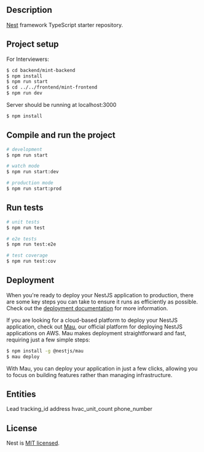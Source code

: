 
## Description

[Nest](https://github.com/nestjs/nest) framework TypeScript starter repository.

## Project setup

For Interviewers:
```bash
$ cd backend/mint-backend
$ npm install
$ npm run start
$ cd ../../frontend/mint-frontend
$ npm run dev
```
Server should be running at localhost:3000

```bash
$ npm install
```

## Compile and run the project

```bash
# development
$ npm run start

# watch mode
$ npm run start:dev

# production mode
$ npm run start:prod
```

## Run tests

```bash
# unit tests
$ npm run test

# e2e tests
$ npm run test:e2e

# test coverage
$ npm run test:cov
```

## Deployment

When you're ready to deploy your NestJS application to production, there are some key steps you can take to ensure it runs as efficiently as possible. Check out the [deployment documentation](https://docs.nestjs.com/deployment) for more information.

If you are looking for a cloud-based platform to deploy your NestJS application, check out [Mau](https://mau.nestjs.com), our official platform for deploying NestJS applications on AWS. Mau makes deployment straightforward and fast, requiring just a few simple steps:

```bash
$ npm install -g @nestjs/mau
$ mau deploy
```

With Mau, you can deploy your application in just a few clicks, allowing you to focus on building features rather than managing infrastructure.

## Entities

Lead
tracking_id
address
hvac_unit_count
phone_number



## License

Nest is [MIT licensed](https://github.com/nestjs/nest/blob/master/LICENSE).
